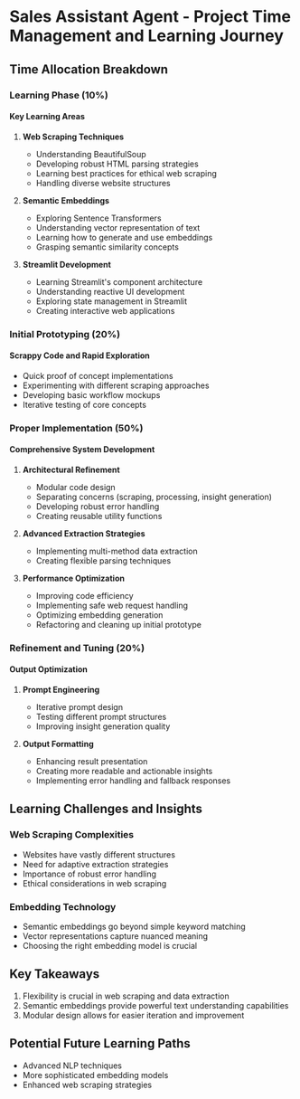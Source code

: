 # Sales Assistant Agent - Project Time Management and Learning Journey

## Time Allocation Breakdown

### Learning Phase (10%)
#### Key Learning Areas
1. **Web Scraping Techniques**
   - Understanding BeautifulSoup
   - Developing robust HTML parsing strategies
   - Learning best practices for ethical web scraping
   - Handling diverse website structures

2. **Semantic Embeddings**
   - Exploring Sentence Transformers
   - Understanding vector representation of text
   - Learning how to generate and use embeddings
   - Grasping semantic similarity concepts

3. **Streamlit Development**
   - Learning Streamlit's component architecture
   - Understanding reactive UI development
   - Exploring state management in Streamlit
   - Creating interactive web applications

### Initial Prototyping (20%)
#### Scrappy Code and Rapid Exploration
- Quick proof of concept implementations
- Experimenting with different scraping approaches
- Developing basic workflow mockups
- Iterative testing of core concepts

### Proper Implementation (50%)
#### Comprehensive System Development
1. **Architectural Refinement**
   - Modular code design
   - Separating concerns (scraping, processing, insight generation)
   - Developing robust error handling
   - Creating reusable utility functions

2. **Advanced Extraction Strategies**
   - Implementing multi-method data extraction
   - Creating flexible parsing techniques

3. **Performance Optimization**
   - Improving code efficiency
   - Implementing safe web request handling
   - Optimizing embedding generation
   - Refactoring and cleaning up initial prototype

### Refinement and Tuning (20%)
#### Output Optimization
1. **Prompt Engineering**
   - Iterative prompt design
   - Testing different prompt structures
   - Improving insight generation quality

2. **Output Formatting**
   - Enhancing result presentation
   - Creating more readable and actionable insights
   - Implementing error handling and fallback responses

## Learning Challenges and Insights

### Web Scraping Complexities
- Websites have vastly different structures
- Need for adaptive extraction strategies
- Importance of robust error handling
- Ethical considerations in web scraping

### Embedding Technology
- Semantic embeddings go beyond simple keyword matching
- Vector representations capture nuanced meaning
- Choosing the right embedding model is crucial

## Key Takeaways
1. Flexibility is crucial in web scraping and data extraction
2. Semantic embeddings provide powerful text understanding capabilities
3. Modular design allows for easier iteration and improvement

## Potential Future Learning Paths
- Advanced NLP techniques
- More sophisticated embedding models
- Enhanced web scraping strategies
